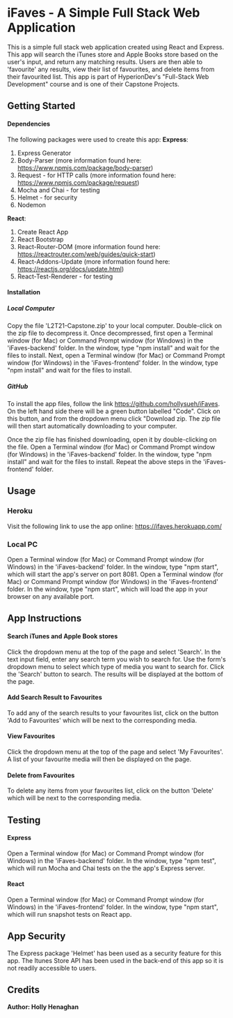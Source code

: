 # iFaves - A Simple Full Stack Web Application
This is a simple full stack web application created using React and Express.
This app will search the iTunes store and Apple Books store based on the user's input, and return any matching results. Users are then able to 'favourite' any results, view their list of favourites, and delete items from their favourited list.
This app is part of HyperionDev's "Full-Stack Web Development" course and is one of their Capstone Projects.

## Getting Started
#### Dependencies
The following packages were used to create this app:
**Express**:
1. Express Generator
1. Body-Parser (more information found here: https://www.npmjs.com/package/body-parser)
1. Request - for HTTP calls (more information found here: https://www.npmjs.com/package/request)
1. Mocha and Chai - for testing
1. Helmet - for security
1. Nodemon

**React**:
1. Create React App
1. React Bootstrap
1. React-Router-DOM (more information found here: https://reactrouter.com/web/guides/quick-start)
1. React-Addons-Update (more information found here: https://reactjs.org/docs/update.html)
1. React-Test-Renderer - for testing

#### Installation
##### Local Computer
Copy the file 'L2T21-Capstone.zip' to your local computer. Double-click on the zip file to decompress it.
Once decompressed, first open a Terminal window (for Mac) or Command Prompt window (for Windows) in the 'iFaves-backend' folder. In the window, type "npm install" and wait for the files to install.
Next, open a Terminal window (for Mac) or Command Prompt window (for Windows) in the 'iFaves-frontend' folder. In the window, type "npm install" and wait for the files to install.

##### GitHub
To install the app files, follow the link https://github.com/hollysueh/iFaves. On the left hand side there will be a green button labelled "Code". Click on this button, and from the dropdown menu click "Download zip. The zip file will then start automatically downloading to your computer.

Once the zip file has finished downloading, open it by double-clicking on the file.
Open a Terminal window (for Mac) or Command Prompt window (for Windows) in the 'iFaves-backend' folder. In the window, type "npm install" and wait for the files to install.
Repeat the above steps in the 'iFaves-frontend' folder.

## Usage
### Heroku
Visit the following link to use the app online: https://ifaves.herokuapp.com/

### Local PC
Open a Terminal window (for Mac) or Command Prompt window (for Windows) in the 'iFaves-backend' folder. In the window, type "npm start", which will start the app's server on port 8081.
Open a Terminal window (for Mac) or Command Prompt window (for Windows) in the 'iFaves-frontend' folder. In the window, type "npm start", which will load the app in your browser on any available port.

## App Instructions
#### Search iTunes and Apple Book stores
Click the dropdown menu at the top of the page and select 'Search'.
In the text input field, enter any search term you wish to search for. Use the form's dropdown menu to select which type of media you want to search for.
Click the 'Search' button to search. The results will be displayed at the bottom of the page.

#### Add Search Result to Favourites
To add any of the search results to your favourites list, click on the button 'Add to Favourites' which will be next to the corresponding media.

#### View Favourites
Click the dropdown menu at the top of the page and select 'My Favourites'. A list of your favourite media will then be displayed on the page.

#### Delete from Favourites
To delete any items from your favourites list, click on the button 'Delete' which will be next to the corresponding media.

## Testing
#### Express
Open a Terminal window (for Mac) or Command Prompt window (for Windows) in the 'iFaves-backend' folder. In the window, type "npm test", which will run Mocha and Chai tests on the the app's Express server.

#### React
Open a Terminal window (for Mac) or Command Prompt window (for Windows) in the 'iFaves-frontend' folder. In the window, type "npm start", which will run snapshot tests on React app.

## App Security
The Express package 'Helmet' has been used as a security feature for this app.
The Itunes Store API has been used in the back-end of this app so it is not readily accessible to users.

## Credits
**Author: Holly Henaghan**
